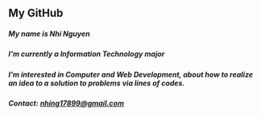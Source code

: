 ## My GitHub

##### My name is __Nhi Nguyen__
##### I'm currently __a Information Technology major__
##### I'm interested in __Computer and Web Development__, about how to realize an idea to a solution to problems via lines of codes.

##### Contact: nhing17899@gmail.com
